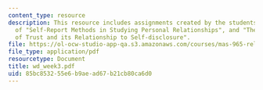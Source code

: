```yaml
---
content_type: resource
description: This resource includes assignments created by the students on review
  of "Self-Report Methods in Studying Personal Relationships", and "The measurement
  of Trust and its Relationship to Self-disclosure".
file: https://ol-ocw-studio-app-qa.s3.amazonaws.com/courses/mas-965-relational-machines-spring-2005/85bc853255e6b9aead67b21cb80ca6d0_wd_week3.pdf
file_type: application/pdf
resourcetype: Document
title: wd_week3.pdf
uid: 85bc8532-55e6-b9ae-ad67-b21cb80ca6d0
---
```

